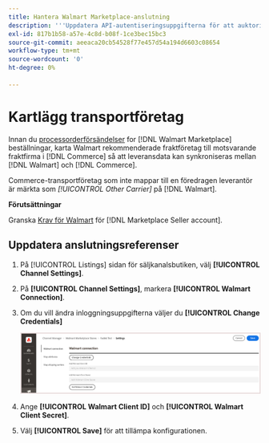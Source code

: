 ```yaml
---
title: Hantera Walmart Marketplace-anslutning
description: '''Uppdatera API-autentiseringsuppgifterna för att auktorisera anslutningen mellan en [DNL! Commerce]-butiksvyn och [!DNL Walmart Marketplace]. The connection is required to connect [!DNL Commerce] produktlistor och synkronisera lager, pris, order och leveransdata mellan [!DNL Commerce] och Walmart.'
exl-id: 817b1b58-a57e-4c8d-b08f-1ce3bec15bc3
source-git-commit: aeeaca20cb54528f77e457d54a194d6603c08654
workflow-type: tm+mt
source-wordcount: '0'
ht-degree: 0%

---
```


# Kartlägg transportföretag

Innan du [processorderförsändelser](process-orders.md#ship-an-order) for [!DNL Walmart Marketplace] beställningar, karta Walmart rekommenderade fraktföretag till motsvarande fraktfirma i [!DNL Commerce] så att leveransdata kan synkroniseras mellan [!DNL Walmart] och [!DNL Commerce].

Commerce-transportföretag som inte mappar till en föredragen leverantör är märkta som *[!UICONTROL Other Carrier]* på [!DNL Walmart].

**Förutsättningar**

Granska [Krav för Walmart](walmart-requirements.md) för [!DNL Marketplace Seller account].

## Uppdatera anslutningsreferenser

1. På [!UICONTROL Listings] sidan för säljkanalsbutiken, välj **[!UICONTROL Channel Settings]**.

1. På **[!UICONTROL Channel Settings]**, markera **[!UICONTROL Walmart Connection]**.

1. Om du vill ändra inloggningsuppgifterna väljer du **[!UICONTROL Change Credentials]**

   ![Uppdatera Walmart API-autentiseringsuppgifter för att auktorisera anslutningen](assets/update-connection-credentials.png)

1. Ange **[!UICONTROL Walmart Client ID]** och **[!UICONTROL Walmart Client Secret]**.

1. Välj **[!UICONTROL Save]** för att tillämpa konfigurationen.
